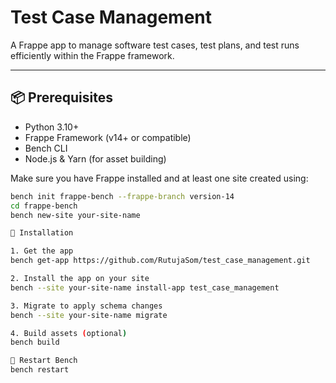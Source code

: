 # Test Case Management

A Frappe app to manage software test cases, test plans, and test runs efficiently within the Frappe framework.

---

## 📦 Prerequisites

- Python 3.10+
- Frappe Framework (v14+ or compatible)
- Bench CLI
- Node.js & Yarn (for asset building)

Make sure you have Frappe installed and at least one site created using:

```bash
bench init frappe-bench --frappe-branch version-14
cd frappe-bench
bench new-site your-site-name

🚀 Installation

1. Get the app
bench get-app https://github.com/RutujaSom/test_case_management.git

2. Install the app on your site
bench --site your-site-name install-app test_case_management

3. Migrate to apply schema changes
bench --site your-site-name migrate

4. Build assets (optional)
bench build

🔁 Restart Bench
bench restart
